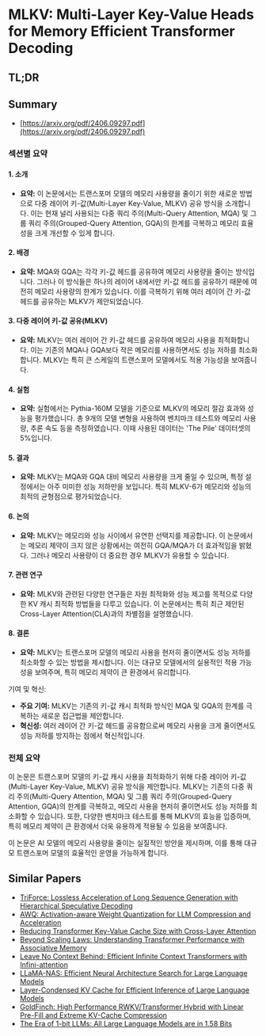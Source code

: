 # MLKV: Multi-Layer Key-Value Heads for Memory Efficient Transformer Decoding
## TL;DR
## Summary
- [https://arxiv.org/pdf/2406.09297.pdf](https://arxiv.org/pdf/2406.09297.pdf)

### 섹션별 요약

#### 1. 소개
- **요약:** 이 논문에서는 트랜스포머 모델의 메모리 사용량을 줄이기 위한 새로운 방법으로 다중 레이어 키-값(Multi-Layer Key-Value, MLKV) 공유 방식을 소개합니다. 이는 현재 널리 사용되는 다중 쿼리 주의(Multi-Query Attention, MQA) 및 그룹 쿼리 주의(Grouped-Query Attention, GQA)의 한계를 극복하고 메모리 효율성을 크게 개선할 수 있게 합니다.

#### 2. 배경
- **요약:** MQA와 GQA는 각각 키-값 헤드를 공유하여 메모리 사용량을 줄이는 방식입니다. 그러나 이 방식들은 하나의 레이어 내에서만 키-값 헤드를 공유하기 때문에 여전히 메모리 사용량의 한계가 있습니다. 이를 극복하기 위해 여러 레이어 간 키-값 헤드를 공유하는 MLKV가 제안되었습니다.

#### 3. 다중 레이어 키-값 공유(MLKV)
- **요약:** MLKV는 여러 레이어 간 키-값 헤드를 공유하여 메모리 사용을 최적화합니다. 이는 기존의 MQA나 GQA보다 작은 메모리를 사용하면서도 성능 저하를 최소화합니다. MLKV는 특히 큰 스케일의 트랜스포머 모델에서도 적용 가능성을 보여줍니다.

#### 4. 실험
- **요약:** 실험에서는 Pythia-160M 모델을 기준으로 MLKV의 메모리 절감 효과와 성능을 평가했습니다. 총 9개의 모델 변형을 사용하여 벤치마크 테스트와 메모리 사용량, 추론 속도 등을 측정하였습니다. 이때 사용된 데이터는 'The Pile' 데이터셋의 5%입니다.

#### 5. 결과
- **요약:** MLKV는 MQA와 GQA 대비 메모리 사용량을 크게 줄일 수 있으며, 특정 설정에서는 아주 미미한 성능 저하만을 보입니다. 특히 MLKV-6가 메모리와 성능의 최적의 균형점으로 평가되었습니다.

#### 6. 논의
- **요약:** MLKV는 메모리와 성능 사이에서 유연한 선택지를 제공합니다. 이 논문에서는 메모리 제약이 크지 않은 상황에서는 여전히 GQA/MQA가 더 효과적임을 밝혔다. 그러나 메모리 사용량이 더 중요한 경우 MLKV가 유용할 수 있습니다.

#### 7. 관련 연구
- **요약:** MLKV와 관련된 다양한 연구들은 자원 최적화와 성능 제고를 목적으로 다양한 KV 캐시 최적화 방법들을 다루고 있습니다. 이 논문에서는 특히 최근 제안된 Cross-Layer Attention(CLA)과의 차별점을 설명했습니다.

#### 8. 결론
- **요약:** MLKV는 트랜스포머 모델의 메모리 사용을 현저히 줄이면서도 성능 저하를 최소화할 수 있는 방법을 제시합니다. 이는 대규모 모델에서의 실용적인 적용 가능성을 보여주며, 특히 메모리 제약이 큰 환경에서 유리합니다.

기여 및 혁신:
- **주요 기여:** MLKV는 기존의 키-값 캐시 최적화 방식인 MQA 및 GQA의 한계를 극복하는 새로운 접근법을 제안합니다.
- **혁신성:** 여러 레이어 간 키-값 헤드를 공유함으로써 메모리 사용을 크게 줄이면서도 성능 저하를 방지하는 점에서 혁신적입니다.

### 전체 요약
이 논문은 트랜스포머 모델의 키-값 캐시 사용을 최적화하기 위해 다중 레이어 키-값(Multi-Layer Key-Value, MLKV) 공유 방식을 제안합니다. MLKV는 기존의 다중 쿼리 주의(Multi-Query Attention, MQA) 및 그룹 쿼리 주의(Grouped-Query Attention, GQA)의 한계를 극복하고, 메모리 사용을 현저히 줄이면서도 성능 저하를 최소화할 수 있습니다. 또한, 다양한 벤치마크 테스트를 통해 MLKV의 효능을 입증하며, 특히 메모리 제약이 큰 환경에서 더욱 유용하게 적용될 수 있음을 보여줍니다. 

이 논문은 AI 모델의 메모리 사용량을 줄이는 실질적인 방안을 제시하며, 이를 통해 대규모 트랜스포머 모델의 효율적인 운영을 가능하게 합니다.

## Similar Papers
- [TriForce: Lossless Acceleration of Long Sequence Generation with Hierarchical Speculative Decoding](2404.11912.md)
- [AWQ: Activation-aware Weight Quantization for LLM Compression and Acceleration](2306.00978.md)
- [Reducing Transformer Key-Value Cache Size with Cross-Layer Attention](2405.12981.md)
- [Beyond Scaling Laws: Understanding Transformer Performance with Associative Memory](2405.08707.md)
- [Leave No Context Behind: Efficient Infinite Context Transformers with Infini-attention](2404.07143.md)
- [LLaMA-NAS: Efficient Neural Architecture Search for Large Language Models](2405.18377.md)
- [Layer-Condensed KV Cache for Efficient Inference of Large Language Models](2405.10637.md)
- [GoldFinch: High Performance RWKV/Transformer Hybrid with Linear Pre-Fill and Extreme KV-Cache Compression](2407.12077.md)
- [The Era of 1-bit LLMs: All Large Language Models are in 1.58 Bits](2402.17764.md)
